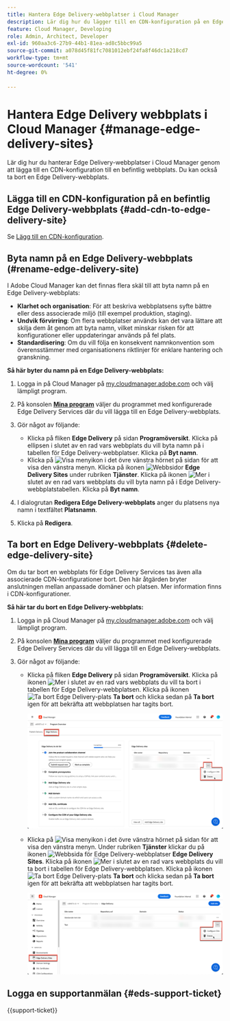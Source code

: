 ```yaml
---
title: Hantera Edge Delivery-webbplatser i Cloud Manager
description: Lär dig hur du lägger till en CDN-konfiguration på en Edge Delivery-webbplats eller tar bort en Edge Delivery-webbplats.
feature: Cloud Manager, Developing
role: Admin, Architect, Developer
exl-id: 960aa3c6-27b9-44b1-81ea-ad8c5bbc99a5
source-git-commit: a078d45f81fc7081012ebf24fa8f46dc1a218cd7
workflow-type: tm+mt
source-wordcount: '541'
ht-degree: 0%

---
```


# Hantera Edge Delivery webbplats i Cloud Manager {#manage-edge-delivery-sites}

Lär dig hur du hanterar Edge Delivery-webbplatser i Cloud Manager genom att lägga till en CDN-konfiguration till en befintlig webbplats. Du kan också ta bort en Edge Delivery-webbplats.

## Lägga till en CDN-konfiguration på en befintlig Edge Delivery-webbplats {#add-cdn-to-edge-delivery-site}

Se [Lägg till en CDN-konfiguration](/help/implementing/cloud-manager/cdn-configurations/add-cdn-config.md).

## Byta namn på en Edge Delivery-webbplats (#rename-edge-delivery-site)

I Adobe Cloud Manager kan det finnas flera skäl till att byta namn på en Edge Delivery-webbplats:

* **Klarhet och organisation**: För att beskriva webbplatsens syfte bättre eller dess associerade miljö (till exempel produktion, staging).
* **Undvik förvirring**: Om flera webbplatser används kan det vara lättare att skilja dem åt genom att byta namn, vilket minskar risken för att konfigurationer eller uppdateringar används på fel plats.
* **Standardisering**: Om du vill följa en konsekvent namnkonvention som överensstämmer med organisationens riktlinjer för enklare hantering och granskning.

**Så här byter du namn på en Edge Delivery-webbplats:**

1. Logga in på Cloud Manager på [my.cloudmanager.adobe.com](https://my.cloudmanager.adobe.com/) och välj lämpligt program.
1. På konsolen **[Mina program](/help/implementing/cloud-manager/navigation.md#my-programs)** väljer du programmet med konfigurerade Edge Delivery Services där du vill lägga till en Edge Delivery-webbplats.
1. Gör något av följande:

   * Klicka på fliken **Edge Delivery** på sidan **Programöversikt**. Klicka på ellipsen i slutet av en rad vars webbplats du vill byta namn på i tabellen för Edge Delivery-webbplatser.
Klicka på **Byt namn**.
   * Klicka på ![Visa menyikon](https://spectrum.adobe.com/static/icons/workflow_18/Smock_ShowMenu_18_N.svg) i det övre vänstra hörnet på sidan för att visa den vänstra menyn. Klicka på ikonen ![Webbsidor](https://spectrum.adobe.com/static/icons/workflow_18/Smock_WebPages_18_N.svg) **Edge Delivery Sites** under rubriken **Tjänster**.
Klicka på ikonen ![Mer](https://spectrum.adobe.com/static/icons/workflow_18/Smock_More_18_N.svg) i slutet av en rad vars webbplats du vill byta namn på i Edge Delivery-webbplatstabellen. Klicka på **Byt namn**.

1. I dialogrutan **Redigera Edge Delivery-webbplats** anger du platsens nya namn i textfältet **Platsnamn**.

1. Klicka på **Redigera**.

## Ta bort en Edge Delivery-webbplats {#delete-edge-delivery-site}

Om du tar bort en webbplats för Edge Delivery Services tas även alla associerade CDN-konfigurationer bort. Den här åtgärden bryter anslutningen mellan anpassade domäner och platsen. Mer information finns i CDN-konfigurationer. <!-- https://wiki.corp.adobe.com/display/DMSArchitecture/%5BKT%5D+Cloud+Manager+2024.9.0+Release -->

**Så här tar du bort en Edge Delivery-webbplats:**

1. Logga in på Cloud Manager på [my.cloudmanager.adobe.com](https://my.cloudmanager.adobe.com/) och välj lämpligt program.
1. På konsolen **[Mina program](/help/implementing/cloud-manager/navigation.md#my-programs)** väljer du programmet med konfigurerade Edge Delivery Services där du vill lägga till en Edge Delivery-webbplats.
1. Gör något av följande:

   * Klicka på fliken **Edge Delivery** på sidan **Programöversikt**. Klicka på ikonen ![Mer](https://spectrum.adobe.com/static/icons/workflow_18/Smock_More_18_N.svg) i slutet av en rad vars webbplats du vill ta bort i tabellen för Edge Delivery-webbplatsen.
Klicka på ikonen ![Ta bort Edge Delivery-plats](https://spectrum.adobe.com/static/icons/workflow_18/Smock_Delete_18_N.svg) **Ta bort** och klicka sedan på **Ta bort** igen för att bekräfta att webbplatsen har tagits bort.

     ![Lägg till Edge Delivery-webbplats från fliken Edge Delivery](/help/implementing/cloud-manager/assets/cm-eds-delete1.png)

   * Klicka på ![Visa menyikon](https://spectrum.adobe.com/static/icons/workflow_18/Smock_ShowMenu_18_N.svg) i det övre vänstra hörnet på sidan för att visa den vänstra menyn. Under rubriken **Tjänster** klickar du på ikonen ![Webbsida för Edge Delivery-webbplatser](https://spectrum.adobe.com/static/icons/workflow_18/Smock_WebPages_18_N.svg) **Edge Delivery Sites**.
Klicka på ikonen ![Mer](https://spectrum.adobe.com/static/icons/workflow_18/Smock_More_18_N.svg) i slutet av en rad vars webbplats du vill ta bort i tabellen för Edge Delivery-webbplatsen. Klicka på ikonen ![Ta bort Edge Delivery-plats](https://spectrum.adobe.com/static/icons/workflow_18/Smock_Delete_18_N.svg) **Ta bort** och klicka sedan på **Ta bort** igen för att bekräfta att webbplatsen har tagits bort.

     ![Lägg till Edge Delivery-webbplats från knappen Edge Delivery-platser](/help/implementing/cloud-manager/assets/cm-eds-delete2.png)

## Logga en supportanmälan {#eds-support-ticket}

{{support-ticket}}
